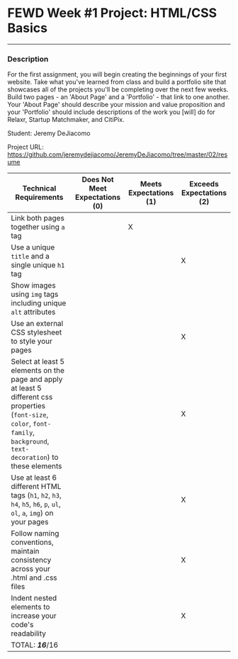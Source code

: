 # FEWD Week #1 Project: HTML/CSS Basics

---


### Description


For the first assignment, you will begin creating the beginnings of your first website. Take what you've learned from class and build a portfolio site that showcases all of the projects you'll be completing over the next few weeks. Build two pages - an 'About Page' and a 'Portfolio' - that link to one another. Your 'About Page' should describe your mission and value proposition and your 'Portfolio' should include descriptions of the work you [will] do for Relaxr, Startup Matchmaker, and CitiPix.

Student: Jeremy DeJiacomo

Project URL: https://github.com/jeremydejiacomo/JeremyDeJiacomo/tree/master/02/resume



| Technical Requirements                                                                                                                                                        | Does Not Meet Expectations (0) | Meets Expectations (1) | Exceeds Expectations (2) |
|-------------------------------------------------------------------------------------------------------------------------------------------------------------------------------|--------------------------------|------------------------|--------------------------|
| Link both pages together using `a` tag                                                                                                                                        |                                |      X                  |                          |
| Use a unique `title` and a single unique `h1` tag                                                                                                                             |                                |                        |                 X         |
| Show images using `img` tags including unique `alt` attributes                                                                                                                |                                |                        |                          |X
| Use an external CSS stylesheet to style your pages                                                                                                                            |                                |                        |                 X         |
| Select at least 5 elements on the page and apply at least 5 different css properties (`font-size`, `color`, `font-family`, `background`, `text-decoration`) to these elements |                                |                        |               X           |
| Use at least 6 different HTML tags (`h1`, `h2`, `h3`, `h4`, `h5`, `h6`, `p`, `ul`, `ol`, `a`, `img`) on your pages                                                            |                                |                        |          X                |
| Follow naming conventions, maintain consistency across your .html and .css files                                                                                              |                                |                        |                   X       |
| Indent nested elements to increase your code's readability                                                                                                                    |                                |                        |                  X        |
| TOTAL: ___16___/16                                                                                                                                                              |                                |                        |                          |
